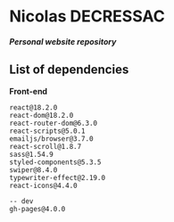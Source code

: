 # Nicolas DECRESSAC
##### _Personal website repository_


## List of dependencies

**Front-end**
```
react@18.2.0
react-dom@18.2.0
react-router-dom@6.3.0
react-scripts@5.0.1
emailjs/browser@3.7.0
react-scroll@1.8.7
sass@1.54.9
styled-components@5.3.5
swiper@8.4.0
typewriter-effect@2.19.0
react-icons@4.4.0

-- dev
gh-pages@4.0.0
```